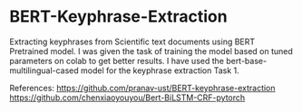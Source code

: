 # BERT-Keyphrase-Extraction
 Extracting keyphrases from Scientific text documents using BERT Pretrained model.
  I was given the task of training the model based on tuned parameters on colab to get better results.
  I have used the bert-base-multilingual-cased model for the keyphrase extraction Task 1.
  
  References:
  https://github.com/pranav-ust/BERT-keyphrase-extraction 
  https://github.com/chenxiaoyouyou/Bert-BiLSTM-CRF-pytorch

